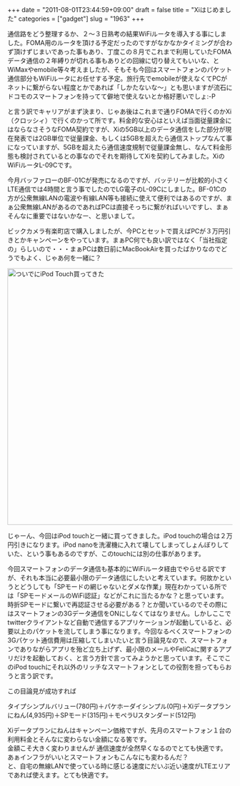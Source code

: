 +++
date = "2011-08-01T23:44:59+09:00"
draft = false
title = "Xiはじめました"
categories = ["gadget"]
slug = "1963"
+++

<p>通信路をどう整理するか、２〜３日熟考の結果WiFiルータを導入する事にしました。FOMA用のルータを頂ける予定だったのですがなかなかタイミングが合わず頂けずじまいであった事もあり、丁度この８月でこれまで利用していたFOMAデータ通信の２年縛りが切れる事もありどの回線に切り替えてもいいな、とWiMaxやemobile等々考えましたが、そもそも今回はスマートフォンのパケット通信部分もWiFiルータにお任せする予定。旅行先でemobileが使えなくてPCがネットに繋がらない程度とかであれば「しかたないな〜」とも思いますが流石にドコモのスマートフォンを持ってて僻地で使えないとか格好悪いでしょ:-P</p>
<p>と言う訳でキャリアがまず決まり、じゃあ後はこれまで通りFOMAで行くのかXi（クロッシィ）で行くのかって所です。料金的な安心はといえば当面従量課金にはならなさそうなFOMA契約ですが、Xiの5GB以上のデータ通信をした部分が現在発表では2GB単位で従量課金、もしくは5GBを超えたら通信ストップなんて事になっていますが、5GBを超えたら通信速度規制で従量課金無し、なんて料金形態も検討されているとの事なのでそれを期待してXiを契約してみました。XiのWiFiルータL-09Cです。</p>
<p>今月バッファローのBF-01Cが発売になるのですが、バッテリーが比較的小さくLTE通信では4時間と言う事でしたのでLG電子のL-09Cにしました。BF-01Cの方が公衆無線LANの電波や有線LAN等も接続に使えて便利ではあるのですが、まぁ公衆無線LANがあるのであればPCは直接そっちに繋がればいいですし、まぁそんなに重要ではないかなー、と思いまして。</p>
<p>ビックカメラ有楽町店で購入しましたが、今PCとセットで買えばPCが３万円引きとかキャンペーンをやっています。まぁPC何でも良い訳ではなく「当社指定の」らしいので・・・まぁPCは数日前にMacBookAirを買ったばかりなのでどうでもよく、じゃあ何を一緒に？</p>

<a href="/images/2011/08/5997585517_da40f60f08_o-1.jpg"><img src="/images/2011/08/5997585517_da40f60f08_o-1024x575.jpg" alt="ついでにiPod Touch買ってきた" width="1024" height="575" class="aligncenter size-large wp-image-2459" /></a>

<p>じゃーん、今回はiPod touchと一緒に買ってきました。iPod touchの場合は２万円引きになります。iPod nanoを洗濯機に入れて壊してしまってしょんぼりしていた、という事もあるのですが、このtouchには別の仕事があります。</p>
<p>今回スマートフォンのデータ通信も基本的にWiFiルータ経由でやらせる訳ですが、それも本当に必要最小限のデータ通信にしたいと考えています。何故かというとどうしても「SPモードの網じゃないとダメな作業」現在わかっている所では「SPモードメールのWiFi認証」などがこれに当たるかな？と思っています。時折SPモードに繋いで再認証させる必要がある？とか聞いているのでその際にはスマートフォンの3Gデータ通信をONにしなくてはなりません。しかしここでtwitterクライアントなど自動で通信するアプリケーションが起動していると、必要以上のパケットを流してしまう事になります。今回なるべくスマートフォンの3Gパケット通信費用は圧縮してしまいたいと言う目論見なので、スマートフォンでありながらアプリを殆ど立ち上げず、最小限のメールやFeliCaに関するアプリだけを起動しておく、と言う方針で言ってみようかと思っています。そこでこのiPod touchにそれ以外のリッチなスマートフォンとしての役割を担ってもらおうと言う訳です。</p>
<p>この目論見が成功すれば</p>
<p>タイプシンプルバリュー(780円)＋パケホーダイシンプル(0円)＋Xiデータプランにねん(4,935円)＋SPモード(315円)＋モペラUスタンダード(512円)</p>
<p>Xiデータプランにねんはキャンペーン価格ですが、先月のスマートフォン１台の利用料金とそんなに変わらない金額になる筈です。<br />金額こそ大きく変わりませんが 通信速度が全然早くなるのでとても快適です。あぁインフラがいいとスマートフォンもこんなにも変わるんだ？<br />と、自宅の無線LANで使っている時に感じる速度にだいぶ近い速度がLTEエリアであれば使えます。とても快適です。</p>
<p> </p>
